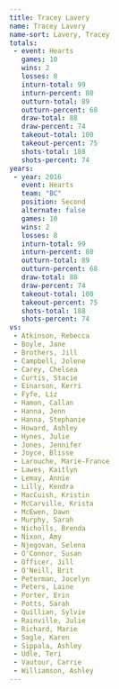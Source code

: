 ```yaml
---
title: Tracey Lavery
name: Tracey Lavery
name-sort: Lavery, Tracey
totals:
 - event: Hearts
   games: 10
   wins: 2
   losses: 8
   inturn-total: 99
   inturn-percent: 80
   outturn-total: 89
   outturn-percent: 68
   draw-total: 88
   draw-percent: 74
   takeout-total: 100
   takeout-percent: 75
   shots-total: 188
   shots-percent: 74
years:
 - year: 2016
   event: Hearts
   team: "BC"
   position: Second
   alternate: false
   games: 10
   wins: 2
   losses: 8
   inturn-total: 99
   inturn-percent: 80
   outturn-total: 89
   outturn-percent: 68
   draw-total: 88
   draw-percent: 74
   takeout-total: 100
   takeout-percent: 75
   shots-total: 188
   shots-percent: 74
vs:
 - Atkinson, Rebecca
 - Boyle, Jane
 - Brothers, Jill
 - Campbell, Jolene
 - Carey, Chelsea
 - Curtis, Stacie
 - Einarson, Kerri
 - Fyfe, Liz
 - Hamon, Callan
 - Hanna, Jenn
 - Hanna, Stephanie
 - Howard, Ashley
 - Hynes, Julie
 - Jones, Jennifer
 - Joyce, Blisse
 - Larouche, Marie-France
 - Lawes, Kaitlyn
 - Lemay, Annie
 - Lilly, Kendra
 - MacCuish, Kristin
 - McCarville, Krista
 - McEwen, Dawn
 - Murphy, Sarah
 - Nicholls, Brenda
 - Nixon, Amy
 - Njegovan, Selena
 - O'Connor, Susan
 - Officer, Jill
 - O'Neill, Brit
 - Peterman, Jocelyn
 - Peters, Laine
 - Porter, Erin
 - Potts, Sarah
 - Quillian, Sylvie
 - Rainville, Julie
 - Richard, Marie
 - Sagle, Karen
 - Sippala, Ashley
 - Udle, Teri
 - Vautour, Carrie
 - Williamson, Ashley
---
```

